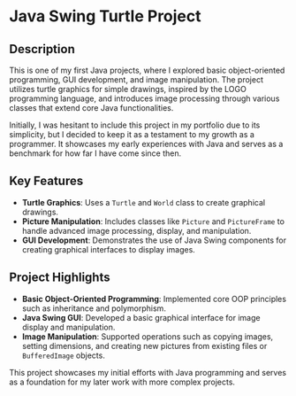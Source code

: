 # Java Swing Turtle Project

## Description

This is one of my first Java projects, where I explored basic object-oriented programming, GUI development, and image manipulation. The project utilizes turtle graphics for simple drawings, inspired by the LOGO programming language, and introduces image processing through various classes that extend core Java functionalities.

Initially, I was hesitant to include this project in my portfolio due to its simplicity, but I decided to keep it as a testament to my growth as a programmer. It showcases my early experiences with Java and serves as a benchmark for how far I have come since then.

## Key Features

- **Turtle Graphics**: Uses a `Turtle` and `World` class to create graphical drawings.
- **Picture Manipulation**: Includes classes like `Picture` and `PictureFrame` to handle advanced image processing, display, and manipulation.
- **GUI Development**: Demonstrates the use of Java Swing components for creating graphical interfaces to display images.

## Project Highlights

- **Basic Object-Oriented Programming**: Implemented core OOP principles such as inheritance and polymorphism.
- **Java Swing GUI**: Developed a basic graphical interface for image display and manipulation.
- **Image Manipulation**: Supported operations such as copying images, setting dimensions, and creating new pictures from existing files or `BufferedImage` objects.

This project showcases my initial efforts with Java programming and serves as a foundation for my later work with more complex projects.
